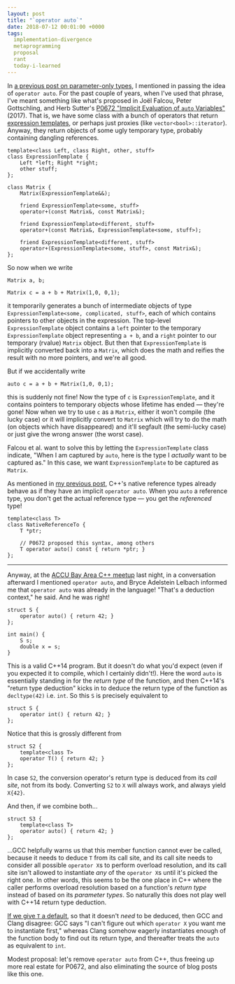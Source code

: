 ```yaml
---
layout: post
title: "`operator auto`"
date: 2018-07-12 00:01:00 +0000
tags:
  implementation-divergence
  metaprogramming
  proposal
  rant
  today-i-learned
---
```


In [a previous post on parameter-only types](/blog/2018/03/28/borrow-types-round-2),
I mentioned in passing the idea of `operator auto`. For the past couple of years,
when I've used that phrase, I've meant something like what's proposed in
Joël Falcou, Peter Gottschling, and Herb Sutter's [P0672 "Implicit Evaluation
of `auto` Variables"](http://www.open-std.org/jtc1/sc22/wg21/docs/papers/2017/p0672r0.pdf) (2017).
That is, we have some class with a bunch of operators that return
[expression templates](https://en.wikipedia.org/wiki/Expression_templates),
or perhaps just proxies (like `vector<bool>::iterator`). Anyway, they return
objects of some ugly temporary type, probably containing dangling references.

    template<class Left, class Right, other, stuff>
    class ExpressionTemplate {
        Left *left; Right *right;
        other stuff;
    };

    class Matrix {
        Matrix(ExpressionTemplate&&);

        friend ExpressionTemplate<some, stuff>
        operator+(const Matrix&, const Matrix&);

        friend ExpressionTemplate<different, stuff>
        operator+(const Matrix&, ExpressionTemplate<some, stuff>);

        friend ExpressionTemplate<different, stuff>
        operator+(ExpressionTemplate<some, stuff>, const Matrix&);
    };

So now when we write

    Matrix a, b;

    Matrix c = a + b + Matrix(1,0, 0,1);
    
it temporarily generates a bunch of intermediate objects
of type `ExpressionTemplate<some, complicated, stuff>`, each
of which contains pointers to other objects in the expression.
The top-level `ExpressionTemplate` object contains a `left` pointer
to the temporary `ExpressionTemplate` object representing `a + b`,
and a `right` pointer to our temporary (rvalue) `Matrix` object.
But then that `ExpressionTemplate` is implicitly converted back into a
`Matrix`, which does the math and reifies the result with no more
pointers, and we're all good.

But if we accidentally write

    auto c = a + b + Matrix(1,0, 0,1);

this is suddenly not fine! Now the type of `c` is `ExpressionTemplate`,
and it contains pointers to temporary objects whose lifetime has
ended — they're gone! Now when we try to use `c` as a `Matrix`,
either it won't compile (the lucky case) or it will implicitly convert
to `Matrix` which will try to do the math (on objects which have
disappeared) and it'll segfault (the semi-lucky case) or just give the
wrong answer (the worst case).

Falcou et al. want to solve this by letting the `ExpressionTemplate` class
indicate, "When I am captured by `auto`, here is the type I *actually* want
to be captured as." In this case, we want `ExpressionTemplate` to be
captured as `Matrix`.

As mentioned in [my previous post](/blog/2018/03/28/borrow-types-round-2),
C++'s native reference types already behave as if they have an implicit
`operator auto`. When you `auto` a reference type, you don't get the actual
reference type — you get the *referenced* type!

    template<class T>
    class NativeReferenceTo {
        T *ptr;

        // P0672 proposed this syntax, among others
        T operator auto() const { return *ptr; }
    };

----

Anyway, at the [ACCU Bay Area C++ meetup](https://www.meetup.com/ACCU-Bay-Area/events/251996844/)
last night, in a conversation afterward I mentioned `operator auto`, and
Bryce Adelstein Lelbach informed me that `operator auto` was already in the language!
"That's a deduction context," he said. And he was right!

    struct S {
        operator auto() { return 42; }
    };

    int main() {
        S s;
        double x = s;
    }

This is a valid C++14 program. But it doesn't do what you'd expect (even if you expected it
to compile, which I certainly didn't!). Here the word `auto` is essentially standing in for
the *return type* of the function, and then C++14's "return type deduction" kicks in to deduce
the return type of the function as `decltype(42)` i.e. `int`. So this `S` is precisely equivalent
to

    struct S {
        operator int() { return 42; }
    };

Notice that this is grossly different from

    struct S2 {
        template<class T>
        operator T() { return 42; }
    };

In case `S2`, the conversion operator's return type is deduced from its *call site*, not from
its body. Converting `S2` to `X` will always work, and always yield `X{42}`.

And then, if we combine both...

    struct S3 {
        template<class T>
        operator auto() { return 42; }
    };

...GCC helpfully warns us that this member function cannot ever be called, because it needs to
deduce `T` from its call site, and its call site needs to consider all possible `operator X`s
to perform overload resolution, and its call site isn't allowed to instantiate *any* of the
`operator X`s until it's picked the right one. In other words, this seems to be the one place
in C++ where the caller performs overload resolution based on a function's *return type* instead
of based on its *parameter types*. So naturally this does not play well with C++14 return type
deduction.

[If we give `T` a default](https://godbolt.org/g/8iYJNt), so that it doesn't
*need* to be deduced, then GCC and Clang disagree: GCC says "I can't figure out which `operator X`
you want me to instantiate first," whereas Clang somehow eagerly instantiates enough of the function
body to find out its return type, and thereafter treats the `auto` as equivalent to `int`.

Modest proposal: let's remove `operator auto` from C++, thus freeing up more real estate for P0672,
and also eliminating the source of blog posts like this one.
